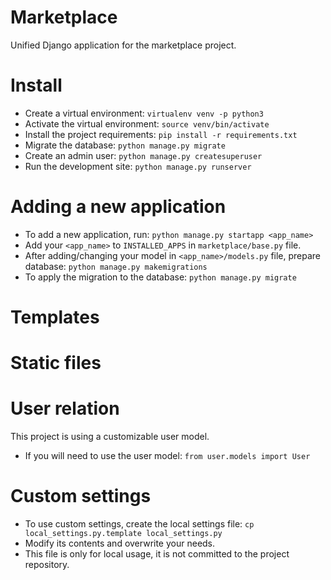 # Marketplace

Unified Django application for the marketplace project.

# Install

- Create a virtual environment: `virtualenv venv -p python3`
- Activate the virtual environment: `source venv/bin/activate`
- Install the project requirements: `pip install -r requirements.txt`
- Migrate the database: `python manage.py migrate`
- Create an admin user: `python manage.py createsuperuser`
- Run the development site: `python manage.py runserver`

# Adding a new application

- To add a new application, run: `python manage.py startapp <app_name>`
- Add your `<app_name>` to `INSTALLED_APPS` in `marketplace/base.py` file.
- After adding/changing your model in `<app_name>/models.py` file, prepare database: `python manage.py makemigrations`
- To apply the migration to the database: `python manage.py migrate`

# Templates

# Static files

# User relation
This project is using a customizable user model.
- If you will need to use the user model: `from user.models import User`

# Custom settings
- To use custom settings, create the local settings file: `cp local_settings.py.template local_settings.py`
- Modify its contents and overwrite your needs.
- This file is only for local usage, it is not committed to the project repository.
